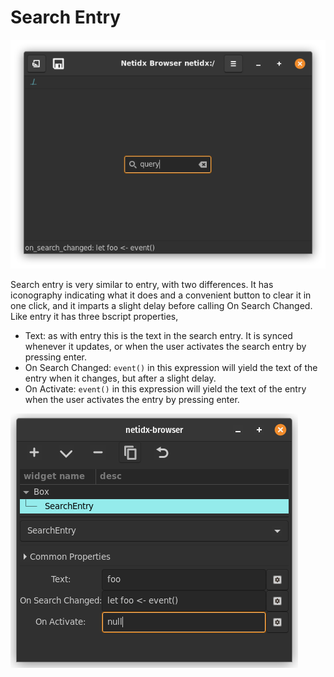 # Search Entry

![Search Entry](./widget-search-entry.png)

Search entry is very similar to entry, with two differences. It has
iconography indicating what it does and a convenient button to clear
it in one click, and it imparts a slight delay before calling On
Search Changed. Like entry it has three bscript properties,

- Text: as with entry this is the text in the search entry. It is
  synced whenever it updates, or when the user activates the search
  entry by pressing enter.
- On Search Changed: `event()` in this expression will yield the text
  of the entry when it changes, but after a slight delay.
- On Activate: `event()` in this expression will yield the text of the
  entry when the user activates the entry by pressing enter.

![Entry Editor](./editor-search-entry.png)
